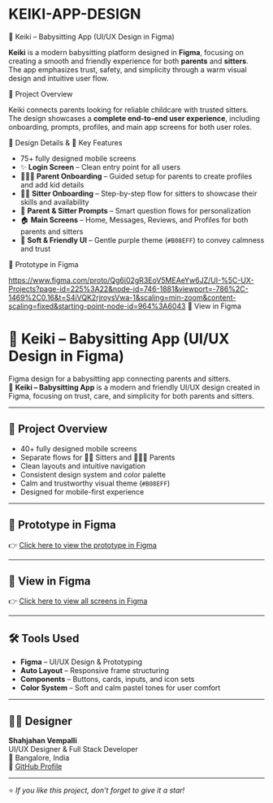 # KEIKI-APP-DESIGN
👶 Keiki – Babysitting App (UI/UX Design in Figma)

**Keiki** is a modern babysitting platform designed in **Figma**, focusing on creating a smooth and friendly experience for both **parents** and **sitters**.  
The app emphasizes trust, safety, and simplicity through a warm visual design and intuitive user flow.

📌 Project Overview

Keiki connects parents looking for reliable childcare with trusted sitters.  
The design showcases a **complete end-to-end user experience**, including onboarding, prompts, profiles, and main app screens for both user roles.

🎨 Design Details & 🧩 Key Features

- 75+ fully designed mobile screens  
- ✨ **Login Screen** – Clean entry point for all users  
- 👨‍👩‍👧 **Parent Onboarding** – Guided setup for parents to create profiles and add kid details  
- 👩‍🍼 **Sitter Onboarding** – Step-by-step flow for sitters to showcase their skills and availability  
- 💬 **Parent & Sitter Prompts** – Smart question flows for personalization  
- 🏠 **Main Screens** – Home, Messages, Reviews, and Profiles for both parents and sitters  
- 🌙 **Soft & Friendly UI** – Gentle purple theme (`#B08EFF`) to convey calmness and trust 

🔗 Prototype in Figma  

https://www.figma.com/proto/Qg6i02gR3EoV5MEAeYw6JZ/UI-%5C-UX-Projects?page-id=225%3A22&node-id=746-1881&viewport=-786%2C-1469%2C0.16&t=S4iVQK2rjroysVwa-1&scaling=min-zoom&content-scaling=fixed&starting-point-node-id=964%3A6043
🔗 View in Figma  







# 👶 Keiki – Babysitting App (UI/UX Design in Figma)

Figma design for a babysitting app connecting parents and sitters.  
📱 **Keiki – Babysitting App** is a modern and friendly UI/UX design created in Figma, focusing on trust, care, and simplicity for both parents and sitters.

---

## 📌 Project Overview

- 40+ fully designed mobile screens  
- Separate flows for 👩‍🍼 Sitters and 👨‍👩‍👧 Parents  
- Clean layouts and intuitive navigation  
- Consistent design system and color palette  
- Calm and trustworthy visual theme (`#B08EFF`)  
- Designed for mobile-first experience  

---

## 🔗 Prototype in Figma  
👉 [Click here to view the prototype in Figma](https://www.figma.com/proto/Qg6i02gR3EoV5MEAeYw6JZ/UI-%5C-UX-Projects?page-id=225%3A22&node-id=746-1881&viewport=-786%2C-1469%2C0.16&t=S4iVQK2rjroysVwa-1&scaling=min-zoom&content-scaling=fixed&starting-point-node-id=964%3A6043)

---

## 🔗 View in Figma  
👉 [Click here to view all screens in Figma](https://www.figma.com/design/Qg6i02gR3EoV5MEAeYw6JZ/UI-%5C-UX-Projects?node-id=225-22&p=f)

---

## 🛠 Tools Used

- **Figma** – UI/UX Design & Prototyping  
- **Auto Layout** – Responsive frame structuring  
- **Components** – Buttons, cards, inputs, and icon sets  
- **Color System** – Soft and calm pastel tones for user comfort  

---

## 👨‍🎨 Designer

**Shahjahan Vempalli**  
UI/UX Designer & Full Stack Developer  
📍 Bangalore, India  
🔗 [GitHub Profile](https://github.com/yourusername)

---

⭐ *If you like this project, don’t forget to give it a star!*
